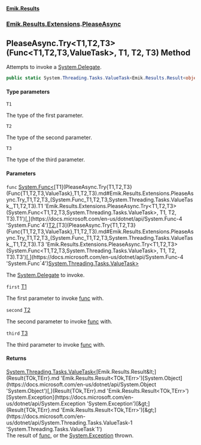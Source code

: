 #### [Emik.Results](index.md 'index')
### [Emik.Results.Extensions](Emik.Results.Extensions.md 'Emik.Results.Extensions').[PleaseAsync](PleaseAsync.md 'Emik.Results.Extensions.PleaseAsync')

## PleaseAsync.Try<T1,T2,T3>(Func<T1,T2,T3,ValueTask>, T1, T2, T3) Method

Attempts to invoke a [System.Delegate](https://docs.microsoft.com/en-us/dotnet/api/System.Delegate 'System.Delegate').

```csharp
public static System.Threading.Tasks.ValueTask<Emik.Results.Result<object?,System.Exception>> Try<T1,T2,T3>(System.Func<T1,T2,T3,System.Threading.Tasks.ValueTask> func, T1 first, T2 second, T3 third);
```
#### Type parameters

<a name='Emik.Results.Extensions.PleaseAsync.Try_T1,T2,T3_(System.Func_T1,T2,T3,System.Threading.Tasks.ValueTask_,T1,T2,T3).T1'></a>

`T1`

The type of the first parameter.

<a name='Emik.Results.Extensions.PleaseAsync.Try_T1,T2,T3_(System.Func_T1,T2,T3,System.Threading.Tasks.ValueTask_,T1,T2,T3).T2'></a>

`T2`

The type of the second parameter.

<a name='Emik.Results.Extensions.PleaseAsync.Try_T1,T2,T3_(System.Func_T1,T2,T3,System.Threading.Tasks.ValueTask_,T1,T2,T3).T3'></a>

`T3`

The type of the third parameter.
#### Parameters

<a name='Emik.Results.Extensions.PleaseAsync.Try_T1,T2,T3_(System.Func_T1,T2,T3,System.Threading.Tasks.ValueTask_,T1,T2,T3).func'></a>

`func` [System.Func&lt;](https://docs.microsoft.com/en-us/dotnet/api/System.Func-4 'System.Func`4')[T1](PleaseAsync.Try{T1,T2,T3}(Func{T1,T2,T3,ValueTask},T1,T2,T3).md#Emik.Results.Extensions.PleaseAsync.Try_T1,T2,T3_(System.Func_T1,T2,T3,System.Threading.Tasks.ValueTask_,T1,T2,T3).T1 'Emik.Results.Extensions.PleaseAsync.Try<T1,T2,T3>(System.Func<T1,T2,T3,System.Threading.Tasks.ValueTask>, T1, T2, T3).T1')[,](https://docs.microsoft.com/en-us/dotnet/api/System.Func-4 'System.Func`4')[T2](PleaseAsync.Try{T1,T2,T3}(Func{T1,T2,T3,ValueTask},T1,T2,T3).md#Emik.Results.Extensions.PleaseAsync.Try_T1,T2,T3_(System.Func_T1,T2,T3,System.Threading.Tasks.ValueTask_,T1,T2,T3).T2 'Emik.Results.Extensions.PleaseAsync.Try<T1,T2,T3>(System.Func<T1,T2,T3,System.Threading.Tasks.ValueTask>, T1, T2, T3).T2')[,](https://docs.microsoft.com/en-us/dotnet/api/System.Func-4 'System.Func`4')[T3](PleaseAsync.Try{T1,T2,T3}(Func{T1,T2,T3,ValueTask},T1,T2,T3).md#Emik.Results.Extensions.PleaseAsync.Try_T1,T2,T3_(System.Func_T1,T2,T3,System.Threading.Tasks.ValueTask_,T1,T2,T3).T3 'Emik.Results.Extensions.PleaseAsync.Try<T1,T2,T3>(System.Func<T1,T2,T3,System.Threading.Tasks.ValueTask>, T1, T2, T3).T3')[,](https://docs.microsoft.com/en-us/dotnet/api/System.Func-4 'System.Func`4')[System.Threading.Tasks.ValueTask](https://docs.microsoft.com/en-us/dotnet/api/System.Threading.Tasks.ValueTask 'System.Threading.Tasks.ValueTask')[&gt;](https://docs.microsoft.com/en-us/dotnet/api/System.Func-4 'System.Func`4')

The [System.Delegate](https://docs.microsoft.com/en-us/dotnet/api/System.Delegate 'System.Delegate') to invoke.

<a name='Emik.Results.Extensions.PleaseAsync.Try_T1,T2,T3_(System.Func_T1,T2,T3,System.Threading.Tasks.ValueTask_,T1,T2,T3).first'></a>

`first` [T1](PleaseAsync.Try{T1,T2,T3}(Func{T1,T2,T3,ValueTask},T1,T2,T3).md#Emik.Results.Extensions.PleaseAsync.Try_T1,T2,T3_(System.Func_T1,T2,T3,System.Threading.Tasks.ValueTask_,T1,T2,T3).T1 'Emik.Results.Extensions.PleaseAsync.Try<T1,T2,T3>(System.Func<T1,T2,T3,System.Threading.Tasks.ValueTask>, T1, T2, T3).T1')

The first parameter to invoke [func](PleaseAsync.Try{T1,T2,T3}(Func{T1,T2,T3,ValueTask},T1,T2,T3).md#Emik.Results.Extensions.PleaseAsync.Try_T1,T2,T3_(System.Func_T1,T2,T3,System.Threading.Tasks.ValueTask_,T1,T2,T3).func 'Emik.Results.Extensions.PleaseAsync.Try<T1,T2,T3>(System.Func<T1,T2,T3,System.Threading.Tasks.ValueTask>, T1, T2, T3).func') with.

<a name='Emik.Results.Extensions.PleaseAsync.Try_T1,T2,T3_(System.Func_T1,T2,T3,System.Threading.Tasks.ValueTask_,T1,T2,T3).second'></a>

`second` [T2](PleaseAsync.Try{T1,T2,T3}(Func{T1,T2,T3,ValueTask},T1,T2,T3).md#Emik.Results.Extensions.PleaseAsync.Try_T1,T2,T3_(System.Func_T1,T2,T3,System.Threading.Tasks.ValueTask_,T1,T2,T3).T2 'Emik.Results.Extensions.PleaseAsync.Try<T1,T2,T3>(System.Func<T1,T2,T3,System.Threading.Tasks.ValueTask>, T1, T2, T3).T2')

The second parameter to invoke [func](PleaseAsync.Try{T1,T2,T3}(Func{T1,T2,T3,ValueTask},T1,T2,T3).md#Emik.Results.Extensions.PleaseAsync.Try_T1,T2,T3_(System.Func_T1,T2,T3,System.Threading.Tasks.ValueTask_,T1,T2,T3).func 'Emik.Results.Extensions.PleaseAsync.Try<T1,T2,T3>(System.Func<T1,T2,T3,System.Threading.Tasks.ValueTask>, T1, T2, T3).func') with.

<a name='Emik.Results.Extensions.PleaseAsync.Try_T1,T2,T3_(System.Func_T1,T2,T3,System.Threading.Tasks.ValueTask_,T1,T2,T3).third'></a>

`third` [T3](PleaseAsync.Try{T1,T2,T3}(Func{T1,T2,T3,ValueTask},T1,T2,T3).md#Emik.Results.Extensions.PleaseAsync.Try_T1,T2,T3_(System.Func_T1,T2,T3,System.Threading.Tasks.ValueTask_,T1,T2,T3).T3 'Emik.Results.Extensions.PleaseAsync.Try<T1,T2,T3>(System.Func<T1,T2,T3,System.Threading.Tasks.ValueTask>, T1, T2, T3).T3')

The third parameter to invoke [func](PleaseAsync.Try{T1,T2,T3}(Func{T1,T2,T3,ValueTask},T1,T2,T3).md#Emik.Results.Extensions.PleaseAsync.Try_T1,T2,T3_(System.Func_T1,T2,T3,System.Threading.Tasks.ValueTask_,T1,T2,T3).func 'Emik.Results.Extensions.PleaseAsync.Try<T1,T2,T3>(System.Func<T1,T2,T3,System.Threading.Tasks.ValueTask>, T1, T2, T3).func') with.

#### Returns
[System.Threading.Tasks.ValueTask&lt;](https://docs.microsoft.com/en-us/dotnet/api/System.Threading.Tasks.ValueTask-1 'System.Threading.Tasks.ValueTask`1')[Emik.Results.Result&lt;](Result{TOk,TErr}.md 'Emik.Results.Result<TOk,TErr>')[System.Object](https://docs.microsoft.com/en-us/dotnet/api/System.Object 'System.Object')[,](Result{TOk,TErr}.md 'Emik.Results.Result<TOk,TErr>')[System.Exception](https://docs.microsoft.com/en-us/dotnet/api/System.Exception 'System.Exception')[&gt;](Result{TOk,TErr}.md 'Emik.Results.Result<TOk,TErr>')[&gt;](https://docs.microsoft.com/en-us/dotnet/api/System.Threading.Tasks.ValueTask-1 'System.Threading.Tasks.ValueTask`1')  
The result of [func](PleaseAsync.Try{T1,T2,T3}(Func{T1,T2,T3,ValueTask},T1,T2,T3).md#Emik.Results.Extensions.PleaseAsync.Try_T1,T2,T3_(System.Func_T1,T2,T3,System.Threading.Tasks.ValueTask_,T1,T2,T3).func 'Emik.Results.Extensions.PleaseAsync.Try<T1,T2,T3>(System.Func<T1,T2,T3,System.Threading.Tasks.ValueTask>, T1, T2, T3).func'), or the [System.Exception](https://docs.microsoft.com/en-us/dotnet/api/System.Exception 'System.Exception') thrown.